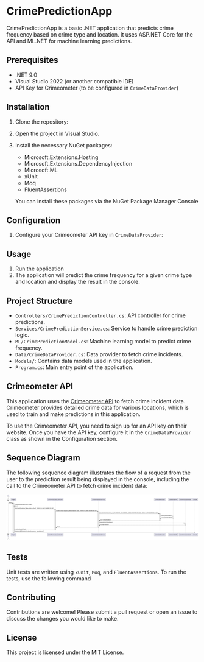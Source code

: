 # CrimePredictionApp

CrimePredictionApp is a basic .NET application that predicts crime frequency based on crime type and location. It uses ASP.NET Core for the API and ML.NET for machine learning predictions.

## Prerequisites

- .NET 9.0
- Visual Studio 2022 (or another compatible IDE)
- API Key for Crimeometer (to be configured in `CrimeDataProvider`)

## Installation

1. Clone the repository:
2. Open the project in Visual Studio.
3. Install the necessary NuGet packages:
   - Microsoft.Extensions.Hosting
   - Microsoft.Extensions.DependencyInjection
   - Microsoft.ML
   - xUnit
   - Moq
   - FluentAssertions

   You can install these packages via the NuGet Package Manager Console
   
## Configuration
1. Configure your Crimeometer API key in `CrimeDataProvider`:
   
## Usage
1. Run the application
2. The application will predict the crime frequency for a given crime type and location and display the result in the console.

## Project Structure

- `Controllers/CrimePredictionController.cs`: API controller for crime predictions.
- `Services/CrimePredictionService.cs`: Service to handle crime prediction logic.
- `ML/CrimePredictionModel.cs`: Machine learning model to predict crime frequency.
- `Data/CrimeDataProvider.cs`: Data provider to fetch crime incidents.
- `Models/`: Contains data models used in the application.
- `Program.cs`: Main entry point of the application.

## Crimeometer API

This application uses the [Crimeometer API](https://www.crimeometer.com/#comp-ioifcuui) to fetch crime incident data. Crimeometer provides detailed crime data for various locations, which is used to train and make predictions in this application.

To use the Crimeometer API, you need to sign up for an API key on their website. Once you have the API key, configure it in the `CrimeDataProvider` class as shown in the Configuration section.

## Sequence Diagram

The following sequence diagram illustrates the flow of a request from the user to the prediction result being displayed in the console, including the call to the Crimeometer API to fetch crime incident data:

![Sequence Diagram](CrimePrediction/docs/SeqDiag.png)

## Tests

Unit tests are written using `xUnit`, `Moq`, and `FluentAssertions`.
To run the tests, use the following command

## Contributing
Contributions are welcome! Please submit a pull request or open an issue to discuss the changes you would like to make.

## License
This project is licensed under the MIT License. 

      
